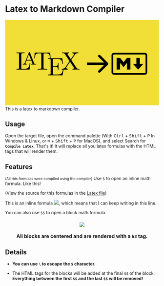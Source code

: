 # Latex to Markdown Compiler

![Pacakge Logo](https://github.com/Blyxyas/Latex-to-Markdown-Compiler/blob/master/images/logo.png)
This is a latex to markdown compiler.

## Usage

Open the target file, open the command palette (With <kbd>Ctrl</kbd> + <kbd>Shift</kbd> + <kbd>P</kbd> In Windows & Linux, or <kbd>⌘</kbd> + <kbd>Shift</kbd> + <kbd>P</kbd> for MacOS), and select Search for **`Compile Latex`**. That's it! It will replace all you latex formulas with the HTML tags that will render them.

## Features

<small>(All this formulas were compiled using the compiler)</small>
Use `$` to open an inline math formula. Like this!

(View the source for this formulas in the [Latex file](https://github.com/Blyxyas/Latex-to-Markdown-Compiler/blob/master/formulas.tex))

This is an inline formula <img src="https://render.githubusercontent.com/render/math?math=E=mc%5E2" />, which means that I can keep writing in this line.

You can also use `$$` to open a block math formula.



<h3 align="center"><img src="https://render.githubusercontent.com/render/math?math=F_g%20=%20%5Cfrac%7BG%20m_1%20m_2%7D%7Bd%5E2%7D" /></div>

All blocks are centered and are rendered with a `h3` tag.


## Details

* **You can use `\` to escape the `$` character.**

* The HTML tags for the blocks will be added at the final `$$` of the block. **Everything between the first `$$` and the last `$$` will be removed!**
